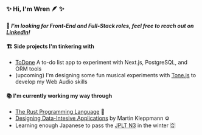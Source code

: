 ### ✨ Hi, I'm Wren 🪶 ✨

#### 🔭 _I'm looking for Front-End and Full-Stack roles, feel free to reach out on [LinkedIn](https://www.linkedin.com/in/wren-hawthorne/)!_

#### 🏗️ Side projects I'm tinkering with
  - [ToDone](https://github.com/wrenhawth/todone) A to-do list app to experiment with Next.js, PostgreSQL, and ORM tools
  - (upcoming) I'm designing some fun musical experiments with [Tone.js](https://tonejs.github.io/) to develop my Web Audio skills

#### 📚 I'm currently working my way through
  - [The Rust Programming Language](https://rust-book.cs.brown.edu/) 🦀
  - [Designing Data-Intesive Applications](https://dataintensive.net/) by Martin Kleppmann ⚙️
  - Learning enough Japanese to pass the [JPLT N3](https://www.jlpt.jp/e/about/levelsummary.html) in the winter 🈴

<!--
**wrenhawth/wrenhawth** is a ✨ _special_ ✨ repository because its `README.md` (this file) appears on your GitHub profile.

Here are some ideas to get you started:

- 🔭 I’m currently working on ...
- 🌱 I’m currently learning ...
- 👯 I’m looking to collaborate on ...
- 🤔 I’m looking for help with ...
- 💬 Ask me about ...
- 📫 How to reach me: ...
- 😄 Pronouns: ...
- ⚡ Fun fact: ...
-->
